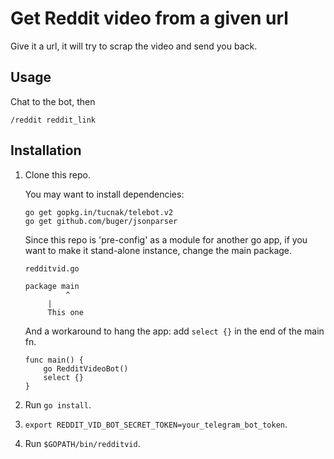# Get Reddit video from a given url

Give it a url, it will try to scrap the video and send you back.

## Usage

Chat to the bot, then

	/reddit reddit_link

## Installation

1. Clone this repo.

	You may want to install dependencies:
	```
	go get gopkg.in/tucnak/telebot.v2
	go get github.com/buger/jsonparser
	```
	
	Since this repo is 'pre-config' as a module for another go app, if you want to make it stand-alone instance, change the main package. 
	
	```
	redditvid.go
	
	package main
	         ^
		 |
		 This one
	```
	
	And a workaround to hang the app: add `select {}` in the end of the main fn.
	```
	func main() {
		go RedditVideoBot()
		select {} 
	}    
	```
	
2. Run `go install`.
3. `export REDDIT_VID_BOT_SECRET_TOKEN=your_telegram_bot_token`.
4. Run `$GOPATH/bin/redditvid`.
